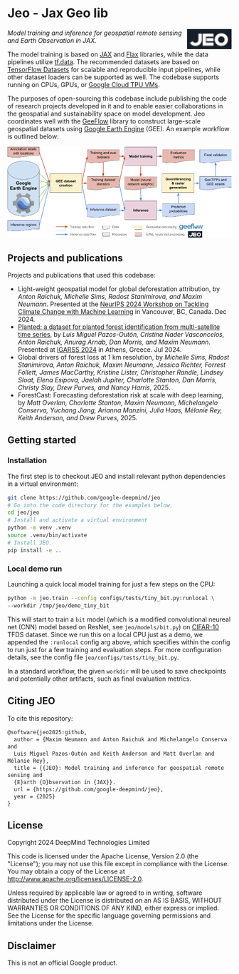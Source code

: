 # Jeo - Jax Geo lib

<div style="text-align: left">
<img align="right" src="https://raw.githubusercontent.com/google-deepmind/jeo/main/docs/images/jeo_logo_1.png" width="100" alt="jeo logo">
</div>

*Model training and inference for geospatial remote sensing and Earth
Observation in JAX.*

The model training is based on [JAX](https://github.com/google/jax) and
[Flax](https://github.com/google/flax) libraries, while the data pipelines
utilize [tf.data](https://www.tensorflow.org/guide/data). The recommended
datasets are based on [TensorFlow Datasets](https://www.tensorflow.org/datasets)
for scalable and reproducible input pipelines, while other dataset loaders can
be supported as well. The codebase supports running on CPUs, GPUs, or
[Google Cloud TPU VMs](https://cloud.google.com/blog/products/compute/introducing-cloud-tpu-vms).

The purposes of open-sourcing this codebase include publishing the code of
research projects developed in it and to enable easier collaborations in the
geospatial and sustainability space on model development. Jeo coordinates well
with the [GeeFlow](https://github.com/google-deepmind/geeflow) library to
construct large-scale geospatial datasets using
[Google Earth Engine](https://earthengine.google.com/) (GEE). An example
workflow is outlined below:

<div align="center">
<img src="https://raw.githubusercontent.com/google-deepmind/jeo/main/docs/images/jeo_geeflow_processing.png" width="900">
</div>

## Projects and publications

Projects and publications that used this codebase:

-   Light-weight geospatial model for global deforestation attribution, by
    *Anton Raichuk, Michelle Sims, Radost Stanimirova, and Maxim Neumann*.
    Presented at the
    [NeurIPS 2024 Workshop on Tackling Climate Change with Machine Learning](https://www.climatechange.ai/events/neurips2024)
    in Vancouver, BC, Canada. Dec 2024.
-   [Planted: a dataset for planted forest identification from multi-satellite
    time series](https://arxiv.org/abs/2406.18554), by *Luis Miguel Pazos-Outón,
    Cristina Nader Vasconcelos, Anton Raichuk, Anurag Arnab, Dan Morris, and
    Maxim Neumann*. Presented at [IGARSS 2024](https://www.2024.ieeeigarss.org/)
    in Athens, Greece. Jul 2024.
-   Global drivers of forest loss at 1 km resolution, by *Michelle Sims, Radost
    Stanimirova, Anton Raichuk, Maxim Neumann, Jessica Richter, Forrest Follett,
    James MacCarthy, Kristine Lister, Christopher Randle, Lindsey Sloat, Elena
    Esipova, Jaelah Jupiter, Charlotte Stanton, Dan Morris, Christy Slay, Drew
    Purves, and Nancy Harris*, 2025.
-   ForestCast: Forecasting deforestation risk at scale with deep learning, by
    *Matt Overlan, Charlotte Stanton, Maxim Neumann, Michelangelo Conserva,
    Yuchang Jiang, Arianna Manzini, Julia Haas, Mélanie Rey, Keith Anderson, and
    Drew Purves*, 2025.

## Getting started

### Installation

The first step is to checkout JEO and install relevant python dependencies in a
virtual environment:

```sh
git clone https://github.com/google-deepmind/jeo
# Go into the code directory for the examples below.
cd jeo/jeo
# Install and activate a virtual environment
python -m venv .venv
source .venv/bin/activate
# Install JEO.
pip install -e ..
```

### Local demo run

Launching a quick local model training for just a few steps on the CPU:

```sh
python -m jeo.train --config configs/tests/tiny_bit.py:runlocal \
--workdir /tmp/jeo/demo_tiny_bit
```

This will start to train a `bit` model (which is a modified convolutional
neureal net (CNN) model based on ResNet, see `jeo/models/bit.py`) on
[CIFAR-10](https://www.tensorflow.org/datasets/catalog/cifar10) TFDS dataset.
Since we run this on a local CPU just as a demo, we appended the `:runlocal`
config arg above, which specifies within the config to run just for a few
training and evaluation steps. For more configuration details, see the config
file `jeo/configs/tests/tiny_bit.py`.

In a standard workflow, the given `workdir` will be used to save checkpoints and
potentially other artifacts, such as final evaluation metrics.

## Citing JEO

To cite this repository:

```
@software{jeo2025:github,
  author = {Maxim Neumann and Anton Raichuk and Michelangelo Conserva and
  Luis Miguel Pazos-Outón and Keith Anderson and Matt Overlan and Mélanie Rey},
  title = {{JEO}: Model training and inference for geospatial remote sensing and
  {E}arth {O}bservation in {JAX}}.
  url = {https://github.com/google-deepmind/jeo},
  year = {2025}
}
```

## License

Copyright 2024 DeepMind Technologies Limited

This code is licensed under the Apache License, Version 2.0 (the \"License\");
you may not use this file except in compliance with the License. You may obtain
a copy of the License at http://www.apache.org/licenses/LICENSE-2.0.

Unless required by applicable law or agreed to in writing, software distributed
under the License is distributed on an AS IS BASIS, WITHOUT WARRANTIES OR
CONDITIONS OF ANY KIND, either express or implied. See the License for the
specific language governing permissions and limitations under the License.

## Disclaimer

This is not an official Google product.
